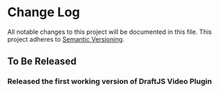 # Change Log

All notable changes to this project will be documented in this file.
This project adheres to [Semantic Versioning](http://semver.org/).

## To Be Released

### Released the first working version of DraftJS Video Plugin
